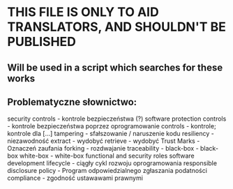 # THIS FILE IS ONLY TO AID TRANSLATORS, AND SHOULDN'T BE PUBLISHED
## Will be used in a script which searches for these works

## Problematyczne słownictwo:
security controls - kontrole bezpieczeństwa (?)
software protection controls - kontrole bezpieczeństwa poprzez oprogramowanie
controls - kontrole; kontrole dla [...]
tampering - sfałszowanie / naruszenie kodu
resiliency - niezawodność
extract - wydobyć
retrieve - wydobyć
Trust Marks - Oznaczeń zaufania
forking - rozdwajanie
traceability -
black-box - black-box
white-box - white-box
functional and security roles
software development lifecycle - ciągły cykl rozwoju oprogramowania
responsible disclosure policy - Program odpowiedzialnego zgłaszania podatności
compliance - zgodność ustawawami prawnymi